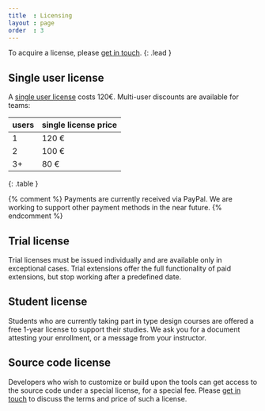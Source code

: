 ```yaml
---
title  : Licensing
layout : page
order  : 3
---
```


To acquire a license, please [get in touch].
{: .lead }


Single user license
-------------------

A [single user license](single-user-license) costs 120€. Multi-user discounts are available for teams:

| users | single license price |
|-------|----------------------|
| 1     | 120 €                |
| 2     | 100 €                |
| 3+    | 80 €                 |
{: .table }

{% comment %}
Payments are currently received via PayPal. We are working to support other payment methods in the near future.
{% endcomment %}


Trial license
-------------

Trial licenses must be issued individually and are available only in exceptional cases. Trial extensions offer the full functionality of paid extensions, but stop working after a predefined date.


Student license
---------------

Students who are currently taking part in type design courses are offered a free 1-year license to support their studies. We ask you for a document attesting your enrollment, or a message from your instructor.


Source code license
-------------------

Developers who wish to customize or build upon the tools can get access to the source code under a special license, for a special fee. Please [get in touch] to discuss the terms and price of such a license.


[get in touch]: mailto:gustavo@hipertipo.com&subject=hTools3%20license
